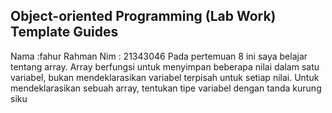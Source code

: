 ## Object-oriented Programming (Lab Work) Template Guides
Nama :fahur Rahman
Nim  : 21343046
Pada pertemuan 8 ini saya belajar tentang array. Array berfungsi untuk menyimpan beberapa nilai dalam satu variabel, bukan mendeklarasikan variabel terpisah untuk setiap nilai. Untuk mendeklarasikan sebuah array, tentukan tipe variabel dengan tanda kurung siku
